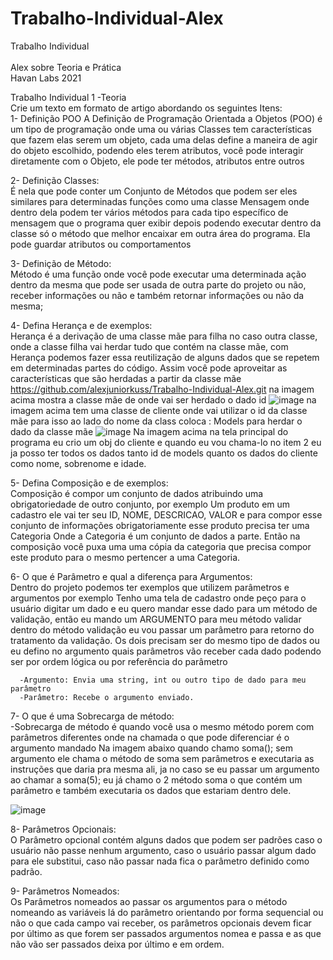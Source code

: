 # Trabalho-Individual-Alex
Trabalho Individual<Br>  
Alex sobre Teoria e Prática<Br>
Havan Labs 2021<Br>

Trabalho Individual 1 -Teoria<Br>
Crie um texto em formato de artigo abordando os seguintes Itens:<Br>
  1-  Definição POO
  A Definição de Programação Orientada a Objetos (POO) é um tipo de programação onde uma ou várias Classes tem características que fazem elas serem um objeto, cada uma delas define a maneira de agir do objeto escolhido, podendo eles terem atributos, você pode interagir diretamente com o Objeto, ele pode ter métodos, atributos entre outros 
      
  2-  Definição Classes:<Br>
  É nela que pode conter um Conjunto de Métodos que podem ser eles similares para determinadas funções como uma classe Mensagem onde dentro dela podem ter vários métodos    para cada tipo específico de mensagem que o programa quer exibir depois podendo executar dentro da classe só o método que melhor encaixar em outra área do programa. Ela pode    guardar atributos ou comportamentos
      
     
  3-  Definição de Método:<Br>
  Método é uma função onde você pode executar uma determinada ação dentro da mesma que pode ser usada de outra parte do projeto ou não, receber informações ou não e também   retornar informações ou não da mesma;
      
  4-  Defina Herança e de exemplos:<Br>
  Herança é a derivação de uma classe mãe para filha no caso outra classe, onde a classe filha vai herdar tudo que contém na classe mãe, com Herança podemos fazer essa       reutilização de alguns dados que se repetem em determinadas partes do código. Assim você pode aproveitar as características que são herdadas a partir da classe mãe
       https://github.com/alexjuniorkuss/Trabalho-Individual-Alex.git
  na imagem acima mostra a classe mãe de onde vai ser herdado o dado id
  ![image](https://user-images.githubusercontent.com/84691695/125984460-38d9a4f1-95b5-4362-add3-f87ebad133e6.png)
  na imagem acima tem uma classe de cliente onde vai utilizar o id da classe mãe para isso ao lado do nome da class coloca : Models para herdar o dado da classe mãe
  ![image](https://user-images.githubusercontent.com/84691695/125984664-29441328-de23-4345-893d-5f91260119b7.png)
    Na imagem acima na tela principal do programa eu crio um obj do cliente e quando eu vou chama-lo no item 2 eu ja posso ter todos os dados tanto id de models quanto os dados do   cliente como nome, sobrenome e idade.
    
  5-  Defina Composição e de exemplos:<Br>
  Composição é compor um conjunto de dados atribuindo uma obrigatoriedade de outro conjunto, por exemplo
      Um produto em um cadastro ele vai ter seu ID, NOME, DESCRICAO, VALOR e para compor esse conjunto de informações obrigatoriamente esse produto precisa ter uma Categoria
      Onde a Categoria é um conjunto de dados a parte. Então na composição você puxa uma uma cópia da categoria que precisa compor este produto para o mesmo pertencer a uma           Categoria.
  
  6-  O que é Parâmetro e qual a diferença para Argumentos:<Br>
            Dentro do projeto podemos ter exemplos que utilizem parâmetros e argumentos por exemplo
      Tenho uma tela de cadastro onde peço para o usuário digitar um dado e eu quero mandar esse dado para um método de validação, então eu mando um ARGUMENTO para meu método         validar dentro do método validação eu vou passar um parâmetro para retorno do tratamento da validação. Os dois precisam ser do mesmo tipo de dados ou eu defino no               argumento quais parâmetros vão receber cada dado podendo ser por ordem lógica ou por referência do parâmetro
  
      -Argumento: Envia uma string, int ou outro tipo de dado para meu parâmetro
      -Parâmetro: Recebe o argumento enviado.
      
   7- O que é uma Sobrecarga de método:<Br>
      -Sobrecarga de método é quando você usa o mesmo método porem com parâmetros diferentes onde na chamada o que pode diferenciar é o argumento mandado
      Na imagem abaixo quando chamo soma(); sem argumento ele chama o método de soma sem parâmetros e executaria as instruções que daria pra mesma ali, ja no caso se eu passar         um argumento ao chamar a soma(5); eu já chamo o 2 método soma o que contém um parâmetro e também executaria os dados que estariam dentro dele.
  
  ![image](https://user-images.githubusercontent.com/84691695/125988239-9539a23e-e822-46ca-a56e-9a6c742482fb.png)
      
   8- Parâmetros Opcionais:<Br>
      O Parâmetro opcional contém alguns dados que podem ser padrões caso o usuário não passe nenhum argumento, caso o usuário passar algum dado para ele substitui, caso               não passar nada fica o parâmetro definido como padrão.
      
   9- Parâmetros Nomeados:<Br>
      Os Parâmetros nomeados ao passar os argumentos para o método nomeando as variáveis lá do parâmetro orientando por forma sequencial ou não o que cada campo vai receber, os         parâmetros opcionais devem ficar por último as que forem ser passados argumentos nomea e passa e as que não vão ser passados deixa por último e em ordem.

  

  
